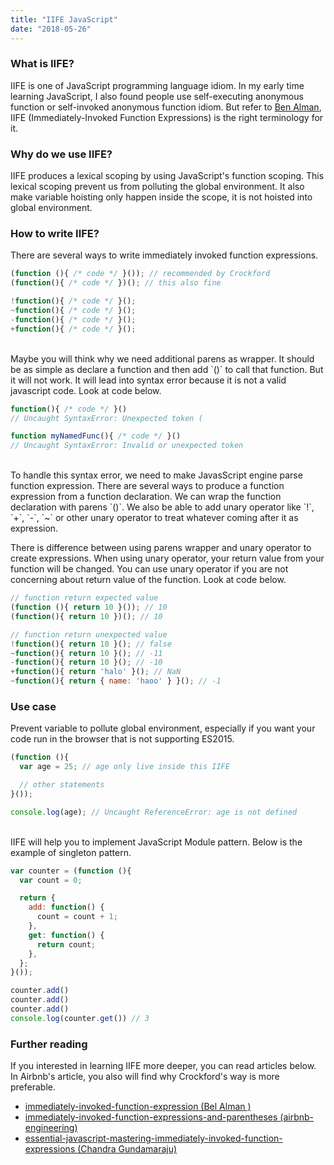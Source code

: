 ```yaml
---
title: "IIFE JavaScript"
date: "2018-05-26"
---
```


### What is IIFE?
IIFE is one of JavaScript programming language idiom. In my early time learning
JavaScript, I also found people use self-executing anonymous function or 
self-invoked anonymous function idiom. But refer to 
[Ben Alman](http://benalman.com/news/2010/11/immediately-invoked-function-expression/),
IIFE (Immediately-Invoked Function Expressions) is the right terminology for it.

### Why do we use IIFE?
IIFE produces a lexical scoping by using JavaScript's function scoping.
This lexical scoping prevent us from polluting the global environment. It also make
variable hoisting only happen inside the scope, it is not hoisted into global environment.

### How to write IIFE?
There are several ways to write immediately invoked function expressions.

```javascript
(function (){ /* code */ }()); // recommended by Crockford
(function(){ /* code */ })(); // this also fine

!function(){ /* code */ }();
~function(){ /* code */ }();
-function(){ /* code */ }();
+function(){ /* code */ }();
```

<br />
Maybe you will think why we need additional parens as wrapper. It should be as simple
as declare a function and then add `()` to call that function. But it will not work. It will lead into syntax error because it is not a valid javascript code. Look at code below.

```javascript
function(){ /* code */ }()
// Uncaught SyntaxError: Unexpected token (

function myNamedFunc(){ /* code */ }()
// Uncaught SyntaxError: Invalid or unexpected token
```

<br />
To handle this syntax error, we need to make JavasScript engine parse function
expression. There are several ways to produce a function expression from a function declaration. We can wrap the
function declaration with parens `()`. We also be able to add unary operator like `!`, `+`, `-`, `~` or other unary operator to treat whatever coming after it as
expression.

There is difference between using parens wrapper and unary operator to
create expressions. When using unary operator, your return value from your
function will be changed. You can use unary operator if you are not concerning about return value of
the function. Look at code below.

```javascript
// function return expected value
(function (){ return 10 }()); // 10
(function(){ return 10 })(); // 10

// function return unexpected value
!function(){ return 10 }(); // false
~function(){ return 10 }(); // -11
-function(){ return 10 }(); // -10
+function(){ return 'halo' }(); // NaN
~function(){ return { name: 'haoo' } }(); // -1
```

### Use case

Prevent variable to pollute global environment, especially if you want your code
run in the browser that is not supporting ES2015.
```javascript
(function (){
  var age = 25; // age only live inside this IIFE

  // other statements
}());

console.log(age); // Uncaught ReferenceError: age is not defined
```

<br />
IIFE will help you to implement JavaScript Module pattern. Below is the example
of singleton pattern.

```javascript
var counter = (function (){
  var count = 0;

  return {
    add: function() {
      count = count + 1;
    },
    get: function() {
      return count;
    },
  };
}());

counter.add()
counter.add()
counter.add()
console.log(counter.get()) // 3
```

### Further reading
If you interested in learning IIFE more deeper, you can read articles below. In
Airbnb's article, you also will find why Crockford's way is more preferable.

-  [immediately-invoked-function-expression (Bel Alman )](http://benalman.com/news/2010/11/immediately-invoked-function-expression/)
-  [immediately-invoked-function-expressions-and-parentheses (airbnb-engineering)](https://medium.com/airbnb-engineering/immediately-invoked-function-expressions-and-parentheses-eeea53b39e0b)
-  [essential-javascript-mastering-immediately-invoked-function-expressions (Chandra Gundamaraju)](https://medium.com/@vvkchandra/essential-javascript-mastering-immediately-invoked-function-expressions-67791338ddc6)
